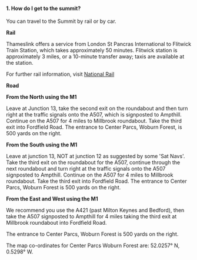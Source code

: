 #### 1. How do I get to the summit?

You can travel to the Summit by rail or by car.

**Rail**

Thameslink offers a service from London St Pancras International to Flitwick Train Station, which takes approximately 50 minutes. Flitwick station is approximately 3 miles, or a 10-minute transfer away; taxis are available at the station.

For further rail information, visit [National Rail](www.nationalrail.co.uk.)

**Road**

**From the North using the M1**

Leave at Junction 13, take the second exit on the roundabout and then turn right at the traffic signals onto the A507, which is signposted to Ampthill. Continue on the A507 for 4 miles to Millbrook roundabout. Take the third exit into Fordfield Road. The entrance to Center Parcs, Woburn Forest, is 500 yards on the right.

**From the South using the M1**

Leave at junction 13, NOT at junction 12 as suggested by some 'Sat Navs'. Take the third exit on the roundabout for the A507, continue through the next roundabout and turn right at the traffic signals onto the A507 signposted to Ampthill. Continue on the A507 for 4 miles to Millbrook roundabout. Take the third exit into Fordfield Road. The entrance to Center Parcs, Woburn Forest is 500 yards on the right.

**From the East and West using the M1**

We recommend you use the A421 (past Milton Keynes and Bedford), then take the A507 signposted to Ampthill for 4 miles taking the third exit at Millbrook roundabout into Fordfield Road.

The entrance to Center Parcs, Woburn Forest is 500 yards on the right.

The map co-ordinates for Center Parcs Woburn Forest are: 52.0257° N, 0.5298° W.
